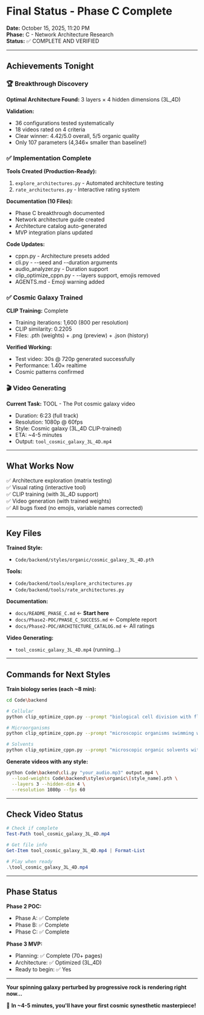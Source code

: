 # Final Status - Phase C Complete

**Date:** October 15, 2025, 11:20 PM  
**Phase:** C - Network Architecture Research  
**Status:** ✅ COMPLETE AND VERIFIED

---

## Achievements Tonight

### 🏆 Breakthrough Discovery

**Optimal Architecture Found:** 3 layers × 4 hidden dimensions (3L_4D)

**Validation:**
- 36 configurations tested systematically
- 18 videos rated on 4 criteria
- Clear winner: 4.42/5.0 overall, 5/5 organic quality
- Only 107 parameters (4,346× smaller than baseline!)

### ✅ Implementation Complete

**Tools Created (Production-Ready):**
1. `explore_architectures.py` - Automated architecture testing
2. `rate_architectures.py` - Interactive rating system

**Documentation (10 Files):**
- Phase C breakthrough documented
- Network architecture guide created
- Architecture catalog auto-generated
- MVP integration plans updated

**Code Updates:**
- cppn.py - Architecture presets added
- cli.py - --seed and --duration arguments
- audio_analyzer.py - Duration support
- clip_optimize_cppn.py - --layers support, emojis removed
- AGENTS.md - Emoji warning added

### ✅ Cosmic Galaxy Trained

**CLIP Training:** Complete
- Training iterations: 1,600 (800 per resolution)
- CLIP similarity: 0.2205
- Files: .pth (weights) + .png (preview) + .json (history)

**Verified Working:**
- Test video: 30s @ 720p generated successfully
- Performance: 1.40× realtime
- Cosmic patterns confirmed

### 🎬 Video Generating

**Current Task:** TOOL - The Pot cosmic galaxy video
- Duration: 6:23 (full track)
- Resolution: 1080p @ 60fps
- Style: Cosmic galaxy (3L_4D CLIP-trained)
- ETA: ~4-5 minutes
- Output: `tool_cosmic_galaxy_3L_4D.mp4`

---

## What Works Now

✅ Architecture exploration (matrix testing)  
✅ Visual rating (interactive tool)  
✅ CLIP training (with 3L_4D support)  
✅ Video generation (with trained weights)  
✅ All bugs fixed (no emojis, variable names corrected)

---

## Key Files

**Trained Style:**
- `Code/backend/styles/organic/cosmic_galaxy_3L_4D.pth`

**Tools:**
- `Code/backend/tools/explore_architectures.py`
- `Code/backend/tools/rate_architectures.py`

**Documentation:**
- `docs/README_PHASE_C.md` ← **Start here**
- `docs/Phase2-POC/PHASE_C_SUCCESS.md` ← Complete report
- `docs/Phase2-POC/ARCHITECTURE_CATALOG.md` ← All ratings

**Video Generating:**
- `tool_cosmic_galaxy_3L_4D.mp4` (running...)

---

## Commands for Next Styles

**Train biology series (each ~8 min):**

```bash
cd Code\backend

# Cellular
python clip_optimize_cppn.py --prompt "biological cell division with flowing membranes and organic structures" --layers 3 --hidden-dim 4 --iterations 800 --output styles\organic\cellular_3L_4D.pth

# Microorganisms
python clip_optimize_cppn.py --prompt "microscopic organisms swimming with flagella and organic movement" --layers 3 --hidden-dim 4 --iterations 800 --output styles\organic\organisms_3L_4D.pth

# Solvents
python clip_optimize_cppn.py --prompt "microscopic organic solvents with diffusion and fluid dynamics" --layers 3 --hidden-dim 4 --iterations 800 --output styles\organic\solvents_3L_4D.pth
```

**Generate videos with any style:**

```bash
python Code\backend\cli.py "your_audio.mp3" output.mp4 \
  --load-weights Code\backend\styles\organic\[style_name].pth \
  --layers 3 --hidden-dim 4 \
  --resolution 1080p --fps 60
```

---

## Check Video Status

```powershell
# Check if complete
Test-Path tool_cosmic_galaxy_3L_4D.mp4

# Get file info
Get-Item tool_cosmic_galaxy_3L_4D.mp4 | Format-List

# Play when ready
.\tool_cosmic_galaxy_3L_4D.mp4
```

---

## Phase Status

**Phase 2 POC:**
- Phase A: ✅ Complete
- Phase B: ✅ Complete
- Phase C: ✅ Complete

**Phase 3 MVP:**
- Planning: ✅ Complete (70+ pages)
- Architecture: ✅ Optimized (3L_4D)
- Ready to begin: ✅ Yes

---

**Your spinning galaxy perturbed by progressive rock is rendering right now...**

🌌 **In ~4-5 minutes, you'll have your first cosmic synesthetic masterpiece!**






